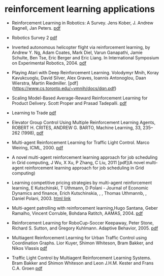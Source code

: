 # reinforcement learning applications

- Reinforcement Learning in Robotics: A Survey. Jens Kober, J. Andrew Bagnell, Jan Peters. [pdf](http://www.ri.cmu.edu/pub_files/2013/7/Kober_IJRR_2013.pdf)

- Robotics Survey 2 [pdf](http://kormushev.com/papers/Kormushev_MDPI_2013.pdf)

- Inverted autonomous helicopter flight via reinforcement learning, by Andrew Y. Ng, Adam Coates, Mark Diel, Varun Ganapathi, Jamie Schulte, Ben Tse, Eric Berger and Eric Liang. In International Symposium on Experimental Robotics, 2004. [pdf](http://www.robotics.stanford.edu/~ang/papers/iser04-invertedflight.pdf)

- Playing Atari with Deep Reinforcement Learning. Volodymyr Mnih, Koray Kavukcuoglu, David Silver, Alex Graves, Ioannis Antonoglou, Daan Wierstra, Martin Riedmiller. [pdf] (https://www.cs.toronto.edu/~vmnih/docs/dqn.pdf)

- Scaling Model-Based Average-Reward Reinforcement Learning for Product Delivery. Scott Proper and Prasad Tadepalli. [pdf](http://web.engr.oregonstate.edu/~tadepall/papers/Proper06Scaling.pdf)

- Learning to Trade [pdf](http://people.idsia.ch/~juergen/rnnaissance2003talks/MoodySaffellTNN01.pdf)

- Elevator Group Control Using Multiple Reinforcement Learning Agents,  ROBERT H. CRITES, ANDREW G. BARTO, Machine Learning, 33, 235–262 (1998), [pdf](http://citeseerx.ist.psu.edu/viewdoc/download?doi=10.1.1.464.6183&rep=rep1&type=pdf)

- Multi-agent Reinforcement Learning for Traffic Light Control. Marco Weiring, ICML, 2000. [pdf](http://www.dcsc.tudelft.nl/~sc4081/assign/pap/Reinforcement_Learning.pdf)

- A novel multi-agent reinforcement learning approach for job scheduling in Grid computing, J Wu, X Xu, P Zhang, C Liu, 2011 [pdf](A novel multi-agent reinforcement learning approach for job scheduling in Grid computing)

- Learning competitive pricing strategies by multi-agent reinforcement learning, E Kutschinski, T Uthmann, D Polani - Journal of Economic Dynamics and finance, Erich Kutschinskia, , , Thomas Uthmannb, , Daniel Polani, 2003. [html link](http://www.sciencedirect.com/science/article/pii/S0165188902001227) 

- Multi-agent patrolling with reinforcement learning,Hugo Santana, Geber Ramalho, Vincent Corruble, Bohdana Ratitch, AAMAS, 2004. [pdf](http://citeseerx.ist.psu.edu/viewdoc/download?doi=10.1.1.307.6566&rep=rep1&type=pdf)

- Reinforcement Learning for RoboCup-Soccer Keepaway, Peter Stone, Richard S. Sutton, and Gregory Kuhlmann. Adaptive Behavior, 2005. [pdf](http://www.cs.utexas.edu/users/pstone/Papers/bib2html-links/AB05.pdf)


- Multiagent Reinforcement Learning for Urban Traffic Control using Coordination Graphs. Lior Kuyer, Shimon Whiteson, Bram Bakker, and Nikos Vlassis [pdf](https://staff.science.uva.nl/s.a.whiteson/pubs/kuyerecml08.pdf)

- Traffic Light Control by Multiagent Reinforcement Learning Systems. Bram Bakker and Shimon Whiteson and Leon J.H.M. Kester and Frans C.A. Groen [pdf](http://www.cs.ox.ac.uk/people/shimon.whiteson/pubs/bakkericis10.pdf)
